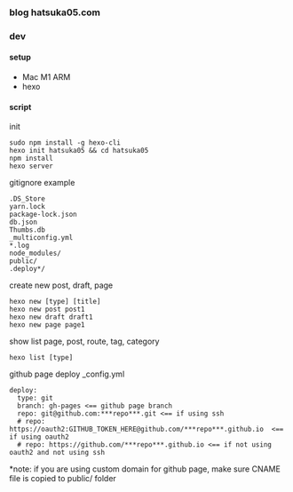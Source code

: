 ### blog hatsuka05.com

### dev

#### setup
- Mac M1 ARM
- hexo

#### script
init
```shell
sudo npm install -g hexo-cli
hexo init hatsuka05 && cd hatsuka05
npm install
hexo server
```

gitignore example
```
.DS_Store
yarn.lock
package-lock.json
db.json
Thumbs.db
_multiconfig.yml
*.log
node_modules/
public/
.deploy*/
```

create new post, draft, page
```shell
hexo new [type] [title]
hexo new post post1
hexo new draft draft1
hexo new page page1
```

show list page, post, route, tag, category
```shell
hexo list [type]
```

github page deploy _config.yml
```
deploy:
  type: git
  branch: gh-pages <== github page branch
  repo: git@github.com:***repo***.git <== if using ssh
  # repo: https://oauth2:GITHUB_TOKEN_HERE@github.com/***repo***.github.io  <== if using oauth2
  # repo: https://github.com/***repo***.github.io <== if not using oauth2 and not using ssh
```
*note: if you are using custom domain for github page, make sure CNAME file is copied to public/ folder
